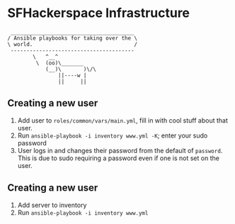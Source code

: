 SFHackerspace Infrastructure
============================

```
 _______________________________________ 
/ Ansible playbooks for taking over the \
\ world.                                /
 --------------------------------------- 
        \   ^__^
         \  (oo)\_______
            (__)\       )\/\
                ||----w |
                ||     ||
```

Creating a new user
-------------------

1. Add user to ``roles/common/vars/main.yml``, fill in with cool stuff about
   that user.
2. Run ``ansible-playbook -i inventory www.yml -K``; enter your sudo password
3. User logs in and changes their password from the default of ``password``.
   This is due to sudo requiring a password even if one is not set on the
   user.

Creating a new user
-------------------

1. Add server to inventory
2. Run ``ansible-playbook -i inventory www.yml``
